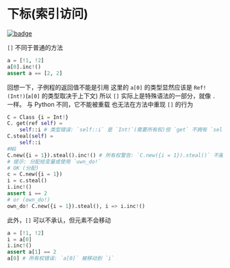 # 下标(索引访问)

[![badge](https://img.shields.io/endpoint.svg?url=https%3A%2F%2Fgezf7g7pd5.execute-api.ap-northeast-1.amazonaws.com%2Fdefault%2Fsource_up_to_date%3Fowner%3Derg-lang%26repos%3Derg%26ref%3Dmain%26path%3Ddoc/EN/syntax/container_ownership.md%26commit_hash%3D06f8edc9e2c0cee34f6396fd7c64ec834ffb5352)](https://gezf7g7pd5.execute-api.ap-northeast-1.amazonaws.com/default/source_up_to_date?owner=erg-lang&repos=erg&ref=main&path=doc/EN/syntax/container_ownership.md&commit_hash=06f8edc9e2c0cee34f6396fd7c64ec834ffb5352)

`[]` 不同于普通的方法

```python
a = [!1, !2]
a[0].inc!()
assert a == [2, 2]
```

回想一下，子例程的返回值不能是引用
这里的 `a[0]` 的类型显然应该是 `Ref!(Int!)`(`a[0]` 的类型取决于上下文)
所以 `[]` 实际上是特殊语法的一部分，就像 `.` 一样。 与 Python 不同，它不能被重载
也无法在方法中重现 `[]` 的行为

```python
C = Class {i = Int!}
C. get(ref self) =
    self::i # 类型错误: `self::i` 是 `Int!`(需要所有权)但 `get` 不拥有 `self`
C.steal(self) =
    self::i
#NG
C.new({i = 1}).steal().inc!() # 所有权警告: `C.new({i = 1}).steal()` 不属于任何人
# 提示: 分配给变量或使用 `uwn_do!`
# OK (分配)
c = C.new({i = 1})
i = c.steal()
i.inc!()
assert i == 2
# or (own_do!)
own_do! C.new({i = 1}).steal(), i => i.inc!()
```

此外，`[]` 可以不承认，但元素不会移动

```python
a = [!1, !2]
i = a[0]
i.inc!()
assert a[1] == 2
a[0] # 所有权错误: `a[0]` 被移动到 `i`
```